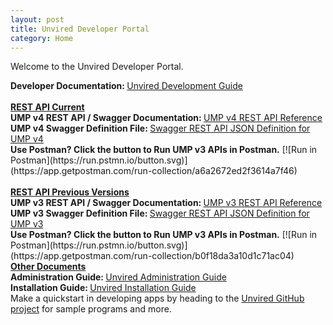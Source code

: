 ```yaml
---
layout: post
title: Unvired Developer Portal
category: Home
---
```


Welcome to the Unvired Developer Portal.

<div class="message">
<strong>Developer Documentation: </strong><a href="https://unvired.atlassian.net/wiki/display/DG" target="_blank">Unvired Development Guide</a>
<br><br>
<strong><u>REST API Current</u></strong>
<br>
<strong>UMP v4 REST API / Swagger Documentation: </strong><a href="http://developer.unvired.com/docs/REST/" target="_blank">UMP v4 REST API Reference</a>
<br>
<strong>UMP v4 Swagger Definition File: </strong><a href="http://developer.unvired.com/docs/REST/swagger.json" target="_blank">Swagger REST API JSON Definition for UMP v4</a>
<br>
<strong>Use Postman? Click the button to Run UMP v3 APIs in Postman.</strong> [![Run in Postman](https://run.pstmn.io/button.svg)](https://app.getpostman.com/run-collection/a6a2672ed2f3614a7f46)
<br>
<br>
<strong><u>REST API Previous Versions</u></strong>
<br>
<strong>UMP v3 REST API / Swagger Documentation: </strong><a href="http://developer.unvired.com/docs/REST/indexv3.html" target="_blank">UMP v3 REST API Reference</a>
<br>
<strong>UMP v3 Swagger Definition File: </strong><a href="http://developer.unvired.com/docs/REST/swagger-UMP3.json" target="_blank">Swagger REST API JSON Definition for UMP v3</a>
<br>
<strong>Use Postman? Click the button to Run UMP v3 APIs in Postman.</strong> [![Run in Postman](https://run.pstmn.io/button.svg)](https://app.getpostman.com/run-collection/b0f18da3a10d1c71ac04)
</div>

<div class="message">
<strong><u>Other Documents</u></strong>
<br>
<strong>Administration Guide: </strong><a href="https://unvired.atlassian.net/wiki/display/UAG" target="_blank">Unvired Administration Guide</a>
<br>
<strong>Installation Guide: </strong><a href="https://unvired.atlassian.net/wiki/display/IG" target="_blank">Unvired Installation Guide</a>
</div>

<div class="message">
Make a quickstart in developing apps by heading to the <a href="https://github.com/unvired">Unvired GitHub project</a> for sample programs and more.
</div>